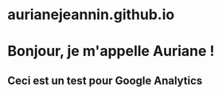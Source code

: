 # aurianejeannin.github.io

<!DOCTYPE html>
<html lang="en">
<head>
    <meta charset="UTF-8">
    <meta http-equiv="X-UA-Compatible" content="IE=edge">
    <meta name="viewport" content="width=device-width, initial-scale=1.0">
    <title>Teste Google Analytics</title>
</head>
<body>
    <h1>Bonjour, je m'appelle Auriane ! </h1>
    <h2>Ceci est un test pour Google Analytics</h2>
    
</body>
</html>
